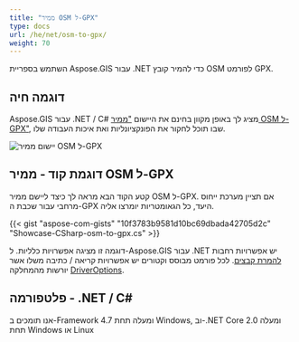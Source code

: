 ```yaml
---
title: "ממיר OSM ל-GPX"
type: docs
url: /he/net/osm-to-gpx/
weight: 70
---
```


השתמש בספריית Aspose.GIS עבור .NET כדי להמיר קובץ OSM לפורמט GPX.

## **דוגמה חיה**

Aspose.GIS עבור .NET / C# מציג לך באופן מקוון בחינם את היישום ["ממיר OSM ל-GPX"](https://products.aspose.app/gis/conversion/osm-to-gpx), שבו תוכל לחקור את הפונקציונליות ואת איכות העבודה שלו.

![יישום ממיר OSM ל-GPX](conversion.png)

## **דוגמת קוד - ממיר OSM ל-GPX**

קטע הקוד הבא מראה לך כיצד ליישם ממיר OSM ל-GPX. אם תציין מערכת ייחוס מרחבי עבור שכבת ה-GPX היעד, כל הגאומטריות יומרצו אליה. 

{{< gist "aspose-com-gists" "10f3783b9581d10bc69dbada42705d2c" "Showcase-CSharp-osm-to-gpx.cs" >}}

דוגמה זו מציגה אפשרויות כלליות. ל-Aspose.GIS עבור .NET יש אפשרויות רחבות [להמרת קבצים](https://docs.aspose.com/gis/net/vector-layers/). לכל פורמט מבוסס וקטורים יש אפשרויות קריאה / כתיבה משלו אשר יורשות מהמחלקה [DriverOptions](https://reference.aspose.com/gis/net/aspose.gis/driveroptions).

## **פלטפורמה - .NET / C#**

אנו תומכים ב-Framework 4.7 ומעלה תחת Windows, וב-.NET Core 2.0 ומעלה תחת Windows או Linux
